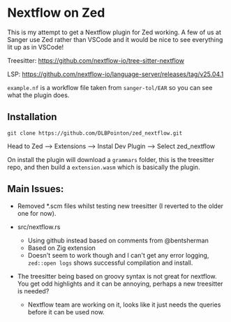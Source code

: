 # Nextflow on Zed


This is my attempt to get a Nextflow plugin for Zed working.
A few of us at Sanger use Zed rather than VSCode and it would be nice to see everything lit up as in VSCode!


Treesitter: https://github.com/nextflow-io/tree-sitter-nextflow

LSP: https://github.com/nextflow-io/language-server/releases/tag/v25.04.1


`example.nf` is a workflow file taken from `sanger-tol/EAR` so you can see what the plugin does.


## Installation
```
git clone https://github.com/DLBPointon/zed_nextflow.git
```

Head to Zed --> Extensions --> Instal Dev Plugin --> Select zed_nextflow

On install the plugin will download a `grammars` folder, this is the treesitter repo, and then build a `extension.wasm` which is basically the plugin.

## Main Issues:
- Removed *.scm files whilst testing new treesitter (I reverted to the older one for now).

- src/nextflow.rs
    - Using github instead based on comments from @bentsherman
    - Based on Zig extension
    - Doesn't seem to work though and I can't get any error logging, `zed::open logs` shows successful compilation and install.

- The treesitter being based on groovy syntax is not great for nextflow. You get odd highlights and it can be annoying, perhaps a new treesitter is needed?
    - Nextflow team are working on it, looks like it just needs the queries before it can be used now.
